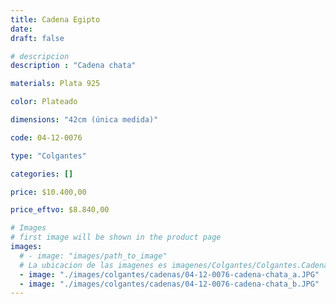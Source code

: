 ```yaml
---
title: Cadena Egipto
date: 
draft: false

# descripcion
description : "Cadena chata"

materials: Plata 925

color: Plateado

dimensions: "42cm (única medida)"

code: 04-12-0076

type: "Colgantes"

categories: []

price: $10.400,00

price_eftvo: $8.840,00

# Images
# first image will be shown in the product page
images:
  # - image: "images/path_to_image"
  # La ubicacion de las imagenes es imagenes/Colgantes/Colgantes.Cadenas/04-12-0076-cadena-egipto
  - image: "./images/colgantes/cadenas/04-12-0076-cadena-chata_a.JPG"
  - image: "./images/colgantes/cadenas/04-12-0076-cadena-chata_b.JPG"
---
```

